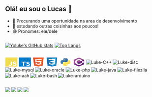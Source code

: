 ## Olá! eu sou o Lucas 👋
- 🔭 Procurando uma oportunidade na area de desenvolvimento
- 🌱 estudando outras coisinhas aos poucos!
- 😄 Pronomes: ele/dele

##

[![Yoluke's GitHub stats](https://github-readme-stats.vercel.app/api?username=Yoluke&show_icons=true&theme=radical)](https://github.com/Yoluke/github-readme-stats)
[![Top Langs](https://github-readme-stats.vercel.app/api/top-langs/?username=Yoluke&show_icons=true&theme=radical)](https://github.com/Yoluke/github-readme-stats)

<div style="display: inline_block"><br>
  <img align="center" alt="Luke-Js" height="30" width="40" src="https://raw.githubusercontent.com/devicons/devicon/master/icons/javascript/javascript-plain.svg">
  <img align="center" alt="Luke-Ts" height="30" width="40" src="https://raw.githubusercontent.com/devicons/devicon/master/icons/typescript/typescript-plain.svg">  
  <img align="center" alt="Luke-HTML" height="30" width="40" src="https://raw.githubusercontent.com/devicons/devicon/master/icons/html5/html5-original.svg">
  <img align="center" alt="Luke-CSS" height="30" width="40" src="https://raw.githubusercontent.com/devicons/devicon/master/icons/css3/css3-original.svg">
  <img align="center" alt="Luke-Python" height="30" width="40" src="https://raw.githubusercontent.com/devicons/devicon/master/icons/python/python-original.svg">
  <img align="center" alt="Luke-Csharp" height="30" width="40" src="https://raw.githubusercontent.com/devicons/devicon/master/icons/csharp/csharp-original.svg">
  <img align="center" alt="Luke-C++" height="30" width="40" src="https://cdn.jsdelivr.net/gh/devicons/devicon/icons/cplusplus/cplusplus-original.svg" />
  <img align="center" alt="Luke-disc" height="30" width="40" src="https://cdn.jsdelivr.net/gh/devicons/devicon/icons/discordjs/discordjs-original.svg" />
  <img align="center" alt="Luke-mysql" height="30" width="40" src="https://cdn.jsdelivr.net/gh/devicons/devicon/icons/mysql/mysql-original.svg" />
  <img align="center" alt="Luke-oracle" height="30" width="40" src="https://cdn.jsdelivr.net/gh/devicons/devicon/icons/oracle/oracle-original.svg" />
  <img align="center" alt="Luke-php" height="30" width="40" src="https://cdn.jsdelivr.net/gh/devicons/devicon/icons/php/php-plain.svg" />
  <img align="center" alt="Luke-java" height="30" width="40" src="https://cdn.jsdelivr.net/gh/devicons/devicon/icons/java/java-original.svg" />
  <img align="center" alt="Luke-filezila" height="30" width="40" src="https://cdn.jsdelivr.net/gh/devicons/devicon/icons/filezilla/filezilla-plain.svg" />
  <img align="center" alt="Luke-aah" height="30" width="40" src="https://cdn.jsdelivr.net/gh/devicons/devicon/icons/angularjs/angularjs-original.svg" /> 
  <img align="center" alt="Luke-bash" height="30" width="40" src="https://cdn.jsdelivr.net/gh/devicons/devicon/icons/bash/bash-original.svg" />
  <img align="center" alt="Luke-arduino" height="30" width="40" src="https://cdn.jsdelivr.net/gh/devicons/devicon/icons/arduino/arduino-original-wordmark.svg" />
                    
          
</div>

##

<div> 
  <a href="https://www.instagram.com/yoluke___/" target="_blank"><img src="https://img.shields.io/badge/-Instagram-%23E4405F?style=for-the-badge&logo=instagram&logoColor=white" target="_blank"></a>
 	<a href="https://www.twitch.tv/luke_sikes" target="_blank"><img src="https://img.shields.io/badge/Twitch-9146FF?style=for-the-badge&logo=twitch&logoColor=white" target="_blank"></a>
  <a href = "mailto:lucasborbadesouza100@gmail.com"><img src="https://img.shields.io/badge/-Gmail-%23333?style=for-the-badge&logo=gmail&logoColor=white" target="_blank"></a>
  <a href="https://www.linkedin.com/in/lucas-de-souza-43196b11b/" target="_blank"><img src="https://img.shields.io/badge/-LinkedIn-%230077B5?style=for-the-badge&logo=linkedin&logoColor=white" target="_blank"></a>   
</div>

